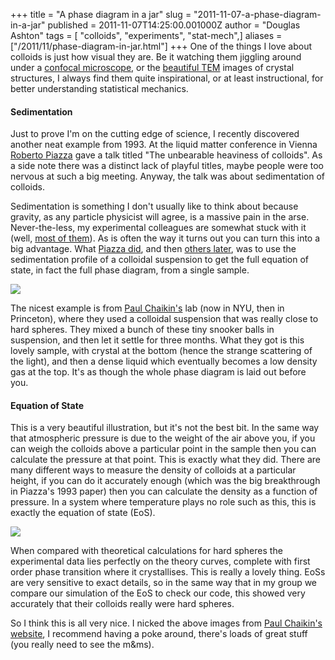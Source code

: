 +++
title = "A phase diagram in a jar"
slug = "2011-11-07-a-phase-diagram-in-a-jar"
published = 2011-11-07T14:25:00.001000Z
author = "Douglas Ashton"
tags = [ "colloids", "experiments", "stat-mech",]
aliases = ["/2011/11/phase-diagram-in-jar.html"]
+++
One of the things I love about colloids is just how visual they are. Be
it watching them jiggling around under a [confocal
microscope](http://www.chm.bris.ac.uk/pt/paddy/movie.swf), or the
[beautiful TEM](http://physics.nyu.edu/pine/Pine___Res___Clusters.html)
images of crystal structures, I always find them quite inspirational, or
at least instructional, for better understanding statistical
mechanics.  

#### Sedimentation

Just to prove I'm on the cutting edge of science, I recently discovered
another neat example from 1993. At the liquid matter conference in
Vienna [Roberto
Piazza](http://www.chem.polimi.it/people/faculty/roberto-piazza/) gave a
talk titled "The unbearable heaviness of colloids". As a side note there
was a distinct lack of playful titles, maybe people were too nervous at
such a big meeting. Anyway, the talk was about sedimentation of
colloids.  
  
Sedimentation is something I don't usually like to think about because
gravity, as any particle physicist will agree, is a massive pain in the
arse. Never-the-less, my experimental colleagues are somewhat stuck with
it (well, [most of
them](http://www.nasa.gov/centers/glenn/about/fs12grc.html)). As is
often the way it turns out you can turn this into a big advantage. What
[Piazza did](http://link.aps.org/doi/10.1103/PhysRevLett.71.4267), and
then [others later](http://link.aps.org/doi/10.1103/PhysRevB.53.5043),
was to use the sedimentation profile of a colloidal suspension to get
the full equation of state, in fact the full phase diagram, from a
single sample.  
  

[![](/images/thumbnails/2011-11-07-a-phase-diagram-in-a-jar-phase_rutgers.jpg)](/images/2011-11-07-a-phase-diagram-in-a-jar-phase_rutgers.jpg)

  
The nicest example is from [Paul
Chaikin's](http://physics.nyu.edu/~pc86/index.html) lab (now in NYU,
then in Princeton), where they used a colloidal suspension that was
really close to hard spheres. They mixed a bunch of these tiny snooker
balls in suspension, and then let it settle for three months. What they
got is this lovely sample, with crystal at the bottom (hence the strange
scattering of the light), and then a dense liquid which eventually
becomes a low density gas at the top. It's as though the whole phase
diagram is laid out before you.  
  

#### Equation of State

This is a very beautiful illustration, but it's not the best bit. In the
same way that atmospheric pressure is due to the weight of the air above
you, if you can weigh the colloids above a particular point in the
sample then you can calculate the pressure at that point. This is
exactly what they did. There are many different ways to measure the
density of colloids at a particular height, if you can do it accurately
enough (which was the big breakthrough in Piazza's 1993 paper) then you
can calculate the density as a function of pressure. In a system where
temperature plays no role such as this, this is exactly the equation of
state (EoS).  

[![](/images/thumbnails/2011-11-07-a-phase-diagram-in-a-jar-eos_rutgers.jpg)](/images/2011-11-07-a-phase-diagram-in-a-jar-eos_rutgers.jpg)

When compared with theoretical calculations for hard spheres the
experimental data lies perfectly on the theory curves, complete with
first order phase transition where it crystallises. This is really a
lovely thing. EoSs are very sensitive to exact details, so in the same
way that in my group we compare our simulation of the EoS to check our
code, this showed very accurately that their colloids really were hard
spheres.  
  
So I think this is all very nice. I nicked the above images from [Paul
Chaikin's website](http://physics.nyu.edu/~pc86/index.html), I recommend
having a poke around, there's loads of great stuff (you really need to
see the m&ms).
